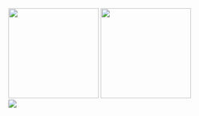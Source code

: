 <div>
  <img height="180em" src="https://github-readme-stats.vercel.app/api?username=xxGabrielNeryxx&show_icons=true&theme=dracula&include_all_commits=true&count_private=true"/>
  <img height="180em" src="https://github-readme-stats.vercel.app/api/top-langs/?username=xxGabrielNeryxx&layout=compact&langs_count=7&theme=dracula"/>
</div>

<div>
  <img src="https://cdn.jsdelivr.net/gh/devicons/devicon/icons/jupyter/jupyter-original-wordmark.svg" />
</div>


